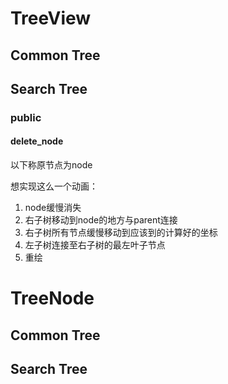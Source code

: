 # TreeView

## Common Tree



## Search Tree

### public

#### delete_node

以下称原节点为node

想实现这么一个动画：

1. node缓慢消失
2. 右子树移动到node的地方与parent连接
3. 右子树所有节点缓慢移动到应该到的计算好的坐标
4. 左子树连接至右子树的最左叶子节点
5. 重绘





# TreeNode

## Common Tree



## Search Tree